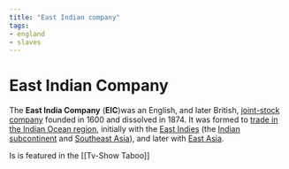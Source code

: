 ```yaml
---
title: "East Indian company"
tags:
- england
- slaves
---
```

# East Indian Company
The **East India Company** (**EIC**)was an English, and later British, [joint-stock company](https://www.wikiwand.com/en/Joint-stock_company) founded in 1600 and dissolved in 1874. It was formed to [trade in the Indian Ocean region](https://www.wikiwand.com/en/Indian_Ocean_trade), initially with the [East Indies](https://www.wikiwand.com/en/East_Indies) (the [Indian subcontinent](https://www.wikiwand.com/en/Indian_subcontinent) and [Southeast Asia](https://www.wikiwand.com/en/Southeast_Asia "Southeast Asia")), and later with [East Asia](https://www.wikiwand.com/en/East_Asia).

Is is featured in the [[Tv-Show Taboo]]